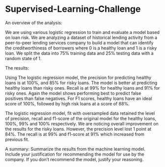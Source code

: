 # Supervised-Learning-Challenge

An overview of the analysis: 

We are using various logistic regression to train and evaluate a model based on loan risk. We are analyzing a dataset of historical lending activity from a peer-to-peer lending services company to build a model that can identify the creditworthiness of borrowers where 0 is a healthy loan and 1 is a risky loan. We split the data into 75% training data and 25% testing data with a random state of 1.

The results:

Using The logistic regression model, the precision for predicting healthy loans is at 100%, and 85% for risky loans. The model is better at predicting healthy loans than risky ones.
Recall is at 99% for healthy loans and 91% for risky ones. Again the model shows performing best to predict false positives than false negatives. 
For F1 scores, healthy loans have an ideal score of 100%, followed by high risk loans at a score of 88%.

The logistic regression model, fit with oversampled data retained the level of precision, recall and f1-score of the original model for the healthy loans, 100%, 99% and 100% respectively.
We are noticing overall improvement on the results for the risky loans. However, the precision level lost 1 point at 84%. The recall is at 99% and f1-score at 91% which increased from previous fit.

A summary: Summarize the results from the machine learning model. Include your justification for recommending the model for use by the company. If you don’t recommend the model, justify your reasoning.
